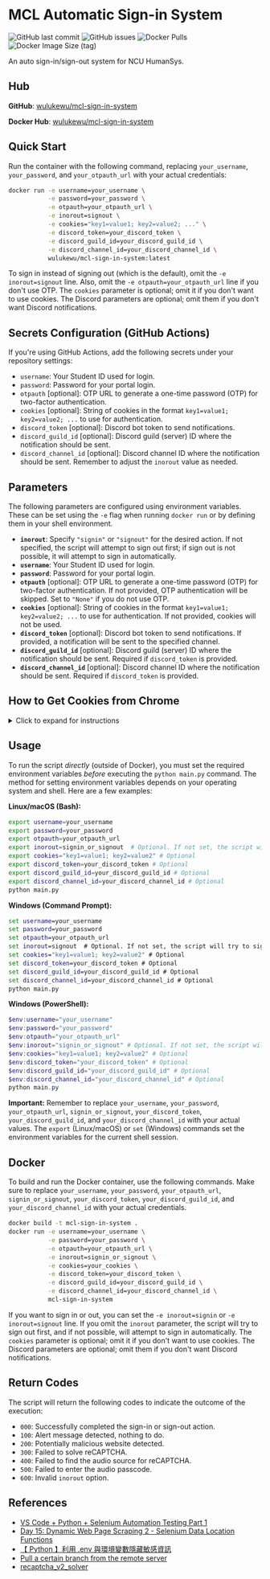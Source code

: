 # MCL Automatic Sign-in System

![GitHub last commit](https://img.shields.io/github/last-commit/wulukewu/mcl-sign-in-system?style=for-the-badge)
![GitHub issues](https://img.shields.io/github/issues/wulukewu/mcl-sign-in-system?style=for-the-badge)
![Docker Pulls](https://img.shields.io/docker/pulls/wulukewu/mcl-sign-in-system?style=for-the-badge)
![Docker Image Size (tag)](https://img.shields.io/docker/image-size/wulukewu/mcl-sign-in-system/latest?label=latest%20image%20size&style=for-the-badge)

An auto sign-in/sign-out system for NCU HumanSys.

## Hub

**GitHub**: [wulukewu/mcl-sign-in-system](https://github.com/wulukewu/mcl-sign-in-system)

**Docker Hub**: [wulukewu/mcl-sign-in-system](https://hub.docker.com/r/wulukewu/mcl-sign-in-system)

## Quick Start

Run the container with the following command, replacing `your_username`, `your_password`, and `your_otpauth_url` with your actual credentials:

```bash
docker run -e username=your_username \
           -e password=your_password \
           -e otpauth=your_otpauth_url \
           -e inorout=signout \
           -e cookies="key1=value1; key2=value2; ..." \
           -e discord_token=your_discord_token \
           -e discord_guild_id=your_discord_guild_id \
           -e discord_channel_id=your_discord_channel_id \
           wulukewu/mcl-sign-in-system:latest
```

To sign in instead of signing out (which is the default), omit the `-e inorout=signout` line. Also, omit the `-e otpauth=your_otpauth_url` line if you don't use OTP. The `cookies` parameter is optional; omit it if you don't want to use cookies. The Discord parameters are optional; omit them if you don't want Discord notifications.

## Secrets Configuration (GitHub Actions)

If you're using GitHub Actions, add the following secrets under your repository settings:

- `username`: Your Student ID used for login.
- `password`: Password for your portal login.
- `otpauth` [optional]: OTP URL to generate a one-time password (OTP) for two-factor authentication.
- `cookies` [optional]: String of cookies in the format `key1=value1; key2=value2; ...` to use for authentication.
- `discord_token` [optional]: Discord bot token to send notifications.
- `discord_guild_id` [optional]: Discord guild (server) ID where the notification should be sent.
- `discord_channel_id` [optional]: Discord channel ID where the notification should be sent.
  Remember to adjust the `inorout` value as needed.

## Parameters

The following parameters are configured using environment variables. These can be set using the `-e` flag when running `docker run` or by defining them in your shell environment.

- **`inorout`**: Specify `"signin"` or `"signout"` for the desired action. If not specified, the script will attempt to sign out first; if sign out is not possible, it will attempt to sign in automatically.
- **`username`**: Your Student ID used for login.
- **`password`**: Password for your portal login.
- **`otpauth`** [optional]: OTP URL to generate a one-time password (OTP) for two-factor authentication. If not provided, OTP authentication will be skipped. Set to `"None"` if you do not use OTP.
- **`cookies`** [optional]: String of cookies in the format `key1=value1; key2=value2; ...` to use for authentication. If not provided, cookies will not be used.
- **`discord_token`** [optional]: Discord bot token to send notifications. If provided, a notification will be sent to the specified channel.
- **`discord_guild_id`** [optional]: Discord guild (server) ID where the notification should be sent. Required if `discord_token` is provided.
- **`discord_channel_id`** [optional]: Discord channel ID where the notification should be sent. Required if `discord_token` is provided.

## How to Get Cookies from Chrome

<details>
    <summary>Click to expand for instructions</summary>

To obtain your cookies from Chrome, follow these steps:

1. Open Chrome and log in to the NCU HumanSys portal.
2. Right-click anywhere on the page and select **Inspect** to open Developer Tools.
3. Go to the **Network** tab.
4. Refresh the page if needed, then click on any request (such as the first entry).
5. In the right panel, select the **Headers** tab.
6. Scroll down to the **Request Headers** section and find the **Cookie** field.
7. Copy the entire value of the **Cookie** header (e.g., `key1=value1; key2=value2; ...`).

![How to get cookies from Chrome](docs/cookies_chrome.png)

</details>

## Usage

To run the script _directly_ (outside of Docker), you must set the required environment variables _before_ executing the `python main.py` command. The method for setting environment variables depends on your operating system and shell. Here are a few examples:

**Linux/macOS (Bash):**

```bash
export username=your_username
export password=your_password
export otpauth=your_otpauth_url
export inorout=signin_or_signout  # Optional. If not set, the script will try to sign out first, then sign in if sign out is not possible.
export cookies="key1=value1; key2=value2" # Optional
export discord_token=your_discord_token # Optional
export discord_guild_id=your_discord_guild_id # Optional
export discord_channel_id=your_discord_channel_id # Optional
python main.py
```

**Windows (Command Prompt):**

```cmd
set username=your_username
set password=your_password
set otpauth=your_otpauth_url
set inorout=signout  # Optional. If not set, the script will try to sign out first, then sign in if sign out is not possible.
set cookies="key1=value1; key2=value2" # Optional
set discord_token=your_discord_token # Optional
set discord_guild_id=your_discord_guild_id # Optional
set discord_channel_id=your_discord_channel_id # Optional
python main.py
```

**Windows (PowerShell):**

```powershell
$env:username="your_username"
$env:password="your_password"
$env:otpauth="your_otpauth_url"
$env:inorout="signin_or_signout" # Optional. If not set, the script will try to sign out first, then sign in if sign out is not possible.
$env:cookies="key1=value1; key2=value2" # Optional
$env:discord_token="your_discord_token" # Optional
$env:discord_guild_id="your_discord_guild_id" # Optional
$env:discord_channel_id="your_discord_channel_id" # Optional
python main.py
```

**Important:** Remember to replace `your_username`, `your_password`, `your_otpauth_url`, `signin_or_signout`, `your_discord_token`, `your_discord_guild_id`, and `your_discord_channel_id` with your actual values. The `export` (Linux/macOS) or `set` (Windows) commands set the environment variables for the current shell session.

## Docker

To build and run the Docker container, use the following commands. Make sure to replace `your_username`, `your_password`, `your_otpauth_url`, `signin_or_signout`, `your_discord_token`, `your_discord_guild_id`, and `your_discord_channel_id` with your actual credentials.

```sh
docker build -t mcl-sign-in-system .
docker run -e username=your_username \
           -e password=your_password \
           -e otpauth=your_otpauth_url \
           -e inorout=signin_or_signout \
           -e cookies=your_cookies \
           -e discord_token=your_discord_token \
           -e discord_guild_id=your_discord_guild_id \
           -e discord_channel_id=your_discord_channel_id \
           mcl-sign-in-system
```

If you want to sign in or out, you can set the `-e inorout=signin` or `-e inorout=signout` line. If you omit the `inorout` parameter, the script will try to sign out first, and if not possible, will attempt to sign in automatically. The `cookies` parameter is optional; omit it if you don't want to use cookies. The Discord parameters are optional; omit them if you don't want Discord notifications.

## Return Codes

The script will return the following codes to indicate the outcome of the execution:

- `000`: Successfully completed the sign-in or sign-out action.
- `100`: Alert message detected, nothing to do.
- `200`: Potentially malicious website detected.
- `300`: Failed to solve reCAPTCHA.
- `400`: Failed to find the audio source for reCAPTCHA.
- `500`: Failed to enter the audio passcode.
- `600`: Invalid `inorout` option.

## References

- [VS Code + Python + Selenium Automation Testing Part 1](https://medium.com/begonia-design/vs-code-python-selenium-%E8%87%AA%E5%8B%95%E5%8C%96%E6%B8%AC%E8%A9%A6-part-1-30d6c0ea92af)
- [Day 15: Dynamic Web Page Scraping 2 - Selenium Data Location Functions](https://ithelp.ithome.com.tw/articles/10300961)
- [【 Python 】利用 .env 與環境變數隱藏敏感資訊](https://learningsky.io/python-use-environmental-variables-to-hide-sensitive-information/)
- [Pull a certain branch from the remote server](https://stackoverflow.com/questions/1709177/pull-a-certain-branch-from-the-remote-server)
- [recaptcha_v2_solver](https://github.com/ohyicong/recaptcha_v2_solver)
